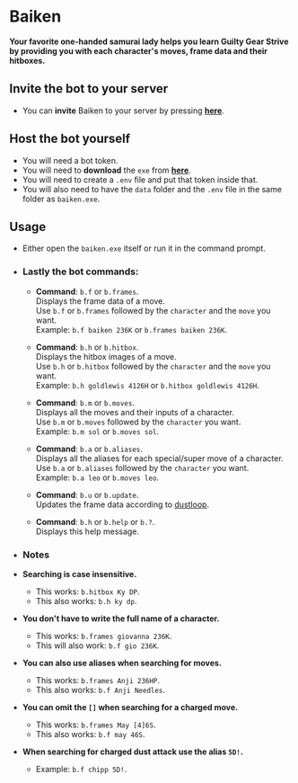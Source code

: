 # Baiken
**Your favorite one-handed samurai lady helps you learn Guilty Gear Strive \
by providing you with each character's moves, frame data and their hitboxes.**

## Invite the bot to your server
- You can **invite** Baiken to your server by pressing [**here**](https://discord.com/api/oauth2/authorize?client_id=919027797429727272&permissions=517544070208&scope=bot).

## Host the bot yourself
- You will need a bot token.
- You will need to **download** the `exe` from [**here**](https://github.com/yakiimoninja/baiken/releases/latest).
- You will need to create a `.env` file and put that token inside that.
- You will also need to have the `data` folder and the `.env` file in the same folder as `baiken.exe`.

## Usage
- Either open the `baiken.exe` itself or run it in the command prompt.
- ### Lastly the bot **commands**:
  
  - **Command**: `b.f` or `b.frames`. \
  Displays the frame data of a move.\
  Use `b.f` or `b.frames` followed by the `character` and the `move` you want.\
  Example: `b.f baiken 236K` or `b.frames baiken 236K`.
  
  - **Command**: `b.h` or `b.hitbox`. \
  Displays the hitbox images of a move. \
  Use `b.h` or `b.hitbox` followed by the `character` and the `move` you want. \
  Example: `b.h goldlewis 4126H` or `b.hitbox goldlewis 4126H`.
  
  - **Command**: `b.m` or `b.moves`.\
  Displays all the moves and their inputs of a character.\
  Use `b.m` or `b.moves` followed by the `character` you want.\
  Example: `b.m sol` or `b.moves sol`.

  - **Command**: `b.a` or `b.aliases`.\
  Displays all the aliases for each special/super move of a character.\
  Use `b.a` or `b.aliases` followed by the `character` you want.\
  Example: `b.a leo` or `b.moves leo`.

  - **Command**: `b.u` or `b.update`.\
  Updates the frame data according to [dustloop](https://dustloop.com).

  - **Command**: `b.h` or `b.help` or `b.?`.\
  Displays this help message.
  

- ### **Notes**

- **Searching is case insensitive.**
  - This works: `b.hitbox Ky DP`.
  - This also works: `b.h ky dp`.

- **You don't have to write the full name of a character.**
  - This works: `b.frames giovanna 236K`.
  - This will also work: `b.f gio 236K`.

- **You can also use aliases when searching for moves.**
  - This works: `b.frames Anji 236HP`.
  - This also works: `b.f Anji Needles`.

- **You can omit the `[]` when searching for a charged move.**
  - This works: `b.frames May [4]6S`.
  - This also works: `b.f may 46S`.

- **When searching for charged dust attack use the alias `5D!`.**
  - Example: `b.f chipp 5D!`.
# 
